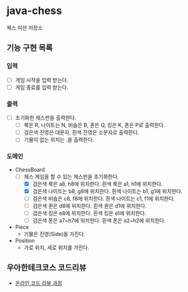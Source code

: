 # java-chess

체스 미션 저장소

## 기능 구현 목록

### 입력

- [ ] 게임 시작을 입력 받는다.
- [ ] 게임 종료를 입력 받는다.

### 출력

- [ ] 초기화한 체스판을 출력한다.
    - [ ] 룩은 R, 나이트는 N, 비숍은 B, 퀸은 Q, 킹은 K, 폰은 P로 출력한다.
    - [ ] 검은색 진영은 대문자, 흰색 진영은 소문자로 출력한다.
    - [ ] 기물이 없는 위치는 .을 출력한다.

### 도메인

- ChessBoard
    - [ ] 체스 게임을 할 수 있는 체스판을 초기화한다.
        - [x] 검은색 룩은 a8, h8에 위치한다. 흰색 룩은 a1, h1에 위치한다.
        - [x] 검은색 나이트는 b8, g8에 위치한다. 흰색 나이트는 b1, g1에 위치한다.
        - [ ] 검은색 비숍은 c8, f8에 위치한다. 흰색 나이트는 c1, f1에 위치한다.
        - [ ] 검은색 퀸은 d8에 위치한다. 흰색 퀸은 d1에 위치한다.
        - [ ] 검은색 킹은 e8에 위치한다. 흰색 킹은 e1에 위치한다.
        - [ ] 검은색 폰은 a7~h7에 위치한다. 흰색 폰은 a2~h2에 위치한다.
- Piece
    - 기물은 진영(Side)을 가진다.
- Position
    - 가로 위치, 세로 위치를 가진다.

## 우아한테크코스 코드리뷰

- [온라인 코드 리뷰 과정](https://github.com/woowacourse/woowacourse-docs/blob/master/maincourse/README.md)
